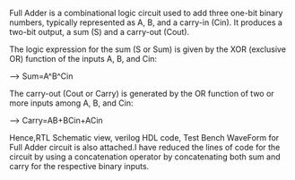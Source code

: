 Full Adder is a combinational logic circuit used to add three one-bit binary numbers, typically represented as A, B, and a carry-in (Cin).
It produces a two-bit output, a sum (S) and a carry-out (Cout).

The logic expression for the sum (S or Sum) is given by the XOR (exclusive OR) function of the inputs A, B, and Cin:

--> Sum=A^B^Cin

The carry-out (Cout or Carry) is generated by the OR function of two or more inputs among A, B, and Cin:

--> Carry=AB+BCin+ACin

Hence,RTL Schematic view, verilog HDL code, Test Bench WaveForm for Full Adder circuit is also attached.I have reduced the lines of code for the circuit by 
using a concatenation operator by concatenating both sum and carry for the respective binary inputs.
